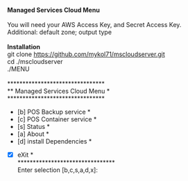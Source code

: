 <b>Managed Services Cloud Menu</b><br>
<br>
You will need your AWS Access Key, and Secret Access Key.<br>
Additional: default zone; output type<br>
<br>
<b>Installation</b><br>
git clone https://github.com/mykol71/mscloudserver.git<br>
cd ./mscloudserver<br>
./MENU<br>
<br>
********************************<br>
** Managed Services Cloud Menu *<br>
********************************<br>
* [b] POS Backup service       *<br>
* [c] POS Container service    *<br>
* [s] Status                   *<br>
* [a] About                    *<br>
* [d] install Dependencies     *<br>
* [x] eXit                     *<br>
********************************<br>
Enter selection [b,c,s,a,d,x]: <br>
